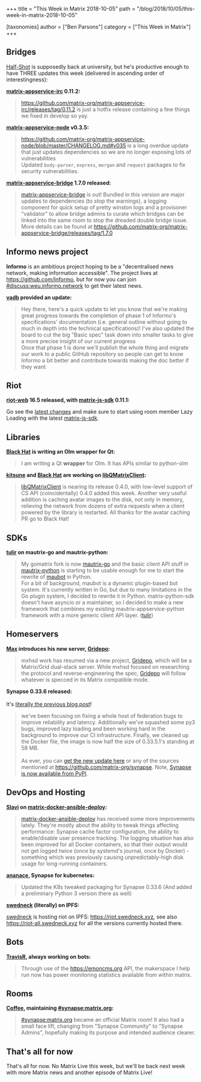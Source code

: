 +++
title = "This Week in Matrix 2018-10-05"
path = "/blog/2018/10/05/this-week-in-matrix-2018-10-05"

[taxonomies]
author = ["Ben Parsons"]
category = ["This Week in Matrix"]
+++

## Bridges

<a href="https://matrix.to/#/@Half-Shot:half-shot.uk">Half-Shot</a> is supposedly back at university, but he's productive enough to have THREE updates this week (delivered in ascending order of interestingness):

<strong><a href="https://github.com/matrix-org/matrix-appservice-irc">matrix-appservice-irc</a> 0.11.2:</strong>

> <a href="https://github.com/matrix-org/matrix-appservice-irc/releases/tag/0.11.2">https://github.com/matrix-org/matrix-appservice-irc/releases/tag/0.11.2</a> is just a hotfix release containing a few things we fixed in develop so yay.

<strong><a href="https://github.com/matrix-org/matrix-appservice-node">matrix-appservice-node</a> v0.3.5:</strong>

> <a href="https://github.com/matrix-org/matrix-appservice-node/blob/master/CHANGELOG.md#v035">https://github.com/matrix-org/matrix-appservice-node/blob/master/CHANGELOG.md#v035</a> is a long overdue update that just updates dependencies so we are no longer exposing lots of vulnerabilities<br />Updated <code>body-parser</code>, <code>express</code>, <code>morgan</code> and <code>request</code> packages to fix security vulnerabilities.

<strong><a href="https://github.com/matrix-org/matrix-appservice-bridge">matrix-appservice-bridge</a> 1.7.0 released:</strong>

> <a href="https://github.com/matrix-org/matrix-appservice-bridge">matrix-appservice-bridge</a> is out! Bundled in this version are major updates to dependencies (to stop the warnings), a logging component for quick setup of pretty winston logs and a provisoner "validator" to allow bridge admins to curate which bridges can be linked into the same room to stop the dreaded double bridge issue.<br />More details can be found at <a href="https://github.com/matrix-org/matrix-appservice-bridge/releases/tag/1.7.0">https://github.com/matrix-org/matrix-appservice-bridge/releases/tag/1.7.0</a>

## Informo news project

<strong>Informo</strong> is an ambitious project hoping to be a "decentralised news network, making information accessible". The project lives at <a href="https://github.com/Informo">https://github.com/Informo</a>, but for now you can join <a href="https://matrix.to/#/#discuss:weu.informo.network">#discuss:weu.informo.network</a> to get their latest news.

<strong><a href="https://matrix.to/#/@vabd:weu.informo.network">vadb</a> provided an update:</strong>

> Hey there, here's a quick update to let you know that we're making great progress towards the completion of phase 1 of Informo's specifications' documentation (i.e. general outline without going to much in depth into the technical specifications)! I've also updated the board to cut the big "Basic spec" task down into smaller tasks to give a more precise insight of our current progress<br />Once that phase 1 is done we'll publish the whole thing and migrate our work to a public GitHub repository so people can get to know Informo a bit better and contribute towards making the doc better if they want

## Riot

<strong><a href="https://github.com/vector-im/riot-web">riot-web</a> 16.5 released, with <a href="https://github.com/matrix-org/matrix-js-sdk">matrix-js-sdk</a> 0.11.1:</strong>

Go see the <a href="https://github.com/matrix-org/matrix-js-sdk/blob/master/CHANGELOG.md">latest changes</a> and make sure to start using room member Lazy Loading with the latest <a href="https://github.com/matrix-org/matrix-js-sdk">matrix-js-sdk</a>.

## Libraries

<strong><a href="https://matrix.to/#/@bhat:encom.eu.org">Black Hat</a> is writing an Olm wrapper for Qt:</strong>

> I am writing a Qt <strong>wrapper</strong> for Olm. It has APIs similar to python-olm

<strong><a href="https://matrix.to/#/@kitsune:matrix.org">kitsune</a> and <a href="https://matrix.to/#/@bhat:encom.eu.org">Black Hat</a> are working on <a href="https://github.com/QMatrixClient/libqmatrixclient">libQMatrixClient</a>:</strong>

> <a href="https://github.com/QMatrixClient/libqmatrixclient">libQMatrixClient</a> is nearing its release 0.4.0, with low-level support of CS API (coincidentally) 0.4.0 added this week. Another very useful addition is caching avatar images to the disk, not only in memory, relieving the network from dozens of extra requests when a client powered by the library is restarted. All thanks for the avatar caching PR go to Black Hat!

## SDKs

<strong><a href="https://matrix.to/#/@tulir:maunium.net">tulir</a> on mautrix-go and mautrix-python:</strong>

> My gomatrix fork is now <a href="https://github.com/tulir/mautrix-go">mautrix-go</a> and the basic client API stuff in <a href="https://github.com/tulir/mautrix-python/tree/matrix-restructure">mautrix-python</a> is starting to be usable enough for me to start the rewrite of <a href="https://github.com/maubot/maubot">maubot</a> in Python.<br />For a bit of background, maubot is a dynamic plugin-based bot system. It's currently written in Go, but due to many limitations in the Go plugin system, I decided to rewrite it in Python. matrix-python-sdk doesn't have asyncio or a maintainer, so I decided to make a new framework that combines my existing mautrix-appservice-python framework with a more generic client API layer. (<a href="https://matrix.to/#/@tulir:maunium.net">tulir</a>)

## Homeservers

<strong><a href="https://matrix.to/#/@max:kamax.io">Max</a> introduces his new server, <a href="https://github.com/kamax-grid/gridepo">Gridepo</a>:</strong>

> mxhsd work has resumed via a new project, <a href="https://github.com/kamax-grid/gridepo">Gridepo</a>, which will be a Matrix/Grid dual-stack server. While mxhsd focused on researching the protocol and reverse-engineering the spec, <a href="https://github.com/kamax-grid/gridepo">Gridepo</a> will follow whatever is specced in its Matrix compatible mode.

<strong>Synapse 0.33.6 released:</strong><br /><br />It's <a href="/blog/2018/10/04/synapse-0-33-6-released/">literally the previous blog post</a>!

> we've been focusing on fixing a whole host of federation bugs to improve reliability and latency. Additionally we've squashed some py3 bugs, improved lazy loading and been working hard in the background to improve our CI infrastructure. Finally, we cleaned up the Docker file, the image is now half the size of 0.33.5.1's standing at 58 MB.<br /><br />As ever, you can <a href="https://github.com/matrix-org/synapse/releases/tag/v0.33.6">get the new update here</a> or any of the sources mentioned at <a href="https://github.com/matrix-org/synapse">https://github.com/matrix-org/synapse</a>. Note, <a href="https://pypi.org/project/matrix-synapse/">Synapse is now available from PyPI</a>.

## DevOps and Hosting

<strong><a href="https://matrix.to/#/@slavi:devture.com">Slavi</a> on <a href="https://github.com/spantaleev/matrix-docker-ansible-deploy">matrix-docker-ansible-deploy</a>:</strong>

> <a href="https://github.com/spantaleev/matrix-docker-ansible-deploy">matrix-docker-ansible-deploy</a> has received some more improvements lately. They're mostly about the ability to tweak things affecting performance: Synapse cache factor configuration, the ability to enable/disable user presence tracking. The logging situation has also been improved for all Docker containers, so that their output would not get logged twice (once by systemd's journal, once by Docker) - something which was previously causing unpredictably-high disk usage for long-running containers.

<strong><a href="https://github.com/ananace/">ananace</a>, Synapse for kubernetes:</strong>

> Updated the K8s tweaked packaging for Synapse 0.33.6 (And added a preliminary Python 3 version there as well)

<strong><a href="https://matrix.to/#/@swedneck:swedneck.xyz">swedneck</a> (literally) on IPFS:</strong>

<a href="https://matrix.to/#/@swedneck:swedneck.xyz">swedneck</a> is hosting riot on IPFS: <a href="https://riot.swedneck.xyz">https://riot.swedneck.xyz</a>, see also <a href="https://riot-all.swedneck.xyz">https://riot-all.swedneck.xyz</a> for all the versions currently hosted there.

## Bots

<strong><a href="https://github.com/turt2live">TravisR</a>, always working on bots:</strong>

> Through use of the <a href="https://emoncms.org">https://emoncms.org</a> API, the makerspace I help run now has power monitoring statistics available from within matrix.

## Rooms

<strong><a href="https://github.com/Matrixcoffee">Coffee</a>, maintaining <a href="https://matrix.to/#/#synapse:matrix.org">#synapse:matrix.org</a>:</strong>

> <a href="https://matrix.to/#/#synapse:matrix.org">#synapse:matrix.org</a> became an official Matrix room! It also had a small face lift, changing from "Synapse Community" to "Synapse Admins", hopefully making its purpose and intended audience clearer.

## That's all for now

That's all for now. No Matrix Live this week, but we'll be back next week with more Matrix news and another episode of Matrix Live!
